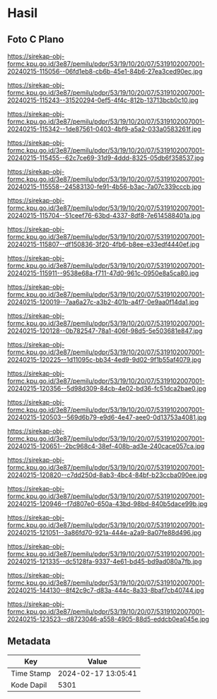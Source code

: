 # Hasil

## Foto C Plano

https://sirekap-obj-formc.kpu.go.id/3e87/pemilu/pdpr/53/19/10/20/07/5319102007001-20240215-115056--06fd1eb8-cb6b-45e1-84b6-27ea3ced90ec.jpg

https://sirekap-obj-formc.kpu.go.id/3e87/pemilu/pdpr/53/19/10/20/07/5319102007001-20240215-115243--31520294-0ef5-4f4c-812b-13713bcb0c10.jpg

https://sirekap-obj-formc.kpu.go.id/3e87/pemilu/pdpr/53/19/10/20/07/5319102007001-20240215-115342--1de87561-0403-4bf9-a5a2-033a0583261f.jpg

https://sirekap-obj-formc.kpu.go.id/3e87/pemilu/pdpr/53/19/10/20/07/5319102007001-20240215-115455--62c7ce69-31d9-4ddd-8325-05db6f358537.jpg

https://sirekap-obj-formc.kpu.go.id/3e87/pemilu/pdpr/53/19/10/20/07/5319102007001-20240215-115558--24583130-fe91-4b56-b3ac-7a07c339cccb.jpg

https://sirekap-obj-formc.kpu.go.id/3e87/pemilu/pdpr/53/19/10/20/07/5319102007001-20240215-115704--51ceef76-63bd-4337-8df8-7e614588401a.jpg

https://sirekap-obj-formc.kpu.go.id/3e87/pemilu/pdpr/53/19/10/20/07/5319102007001-20240215-115807--df150836-3f20-4fb6-b8ee-e33edf4440ef.jpg

https://sirekap-obj-formc.kpu.go.id/3e87/pemilu/pdpr/53/19/10/20/07/5319102007001-20240215-115911--9538e68a-f711-47d0-961c-0950e8a5ca80.jpg

https://sirekap-obj-formc.kpu.go.id/3e87/pemilu/pdpr/53/19/10/20/07/5319102007001-20240215-120019--7aa6a27c-a3b2-401b-a4f7-0e9aa0f14da1.jpg

https://sirekap-obj-formc.kpu.go.id/3e87/pemilu/pdpr/53/19/10/20/07/5319102007001-20240215-120128--0b782547-78a1-406f-98d5-5e503681e847.jpg

https://sirekap-obj-formc.kpu.go.id/3e87/pemilu/pdpr/53/19/10/20/07/5319102007001-20240215-120225--1d11095c-bb34-4ed9-9d02-9f1b55af4079.jpg

https://sirekap-obj-formc.kpu.go.id/3e87/pemilu/pdpr/53/19/10/20/07/5319102007001-20240215-120356--5d98d309-84cb-4e02-bd36-fc51dca2bae0.jpg

https://sirekap-obj-formc.kpu.go.id/3e87/pemilu/pdpr/53/19/10/20/07/5319102007001-20240215-120503--569d6b79-e9d6-4e47-aee0-0d13753a4081.jpg

https://sirekap-obj-formc.kpu.go.id/3e87/pemilu/pdpr/53/19/10/20/07/5319102007001-20240215-120651--2bc968c4-38ef-408b-ad3e-240cace057ca.jpg

https://sirekap-obj-formc.kpu.go.id/3e87/pemilu/pdpr/53/19/10/20/07/5319102007001-20240215-120820--c7dd250d-8ab3-4bc4-84bf-b23ccba090ee.jpg

https://sirekap-obj-formc.kpu.go.id/3e87/pemilu/pdpr/53/19/10/20/07/5319102007001-20240215-120946--f7d807e0-650a-43bd-98bd-840b5dace99b.jpg

https://sirekap-obj-formc.kpu.go.id/3e87/pemilu/pdpr/53/19/10/20/07/5319102007001-20240215-121051--3a86fd70-921a-444e-a2a9-8a07fe88d496.jpg

https://sirekap-obj-formc.kpu.go.id/3e87/pemilu/pdpr/53/19/10/20/07/5319102007001-20240215-121335--dc5128fa-9337-4e61-bd45-bd9ad080a7fb.jpg

https://sirekap-obj-formc.kpu.go.id/3e87/pemilu/pdpr/53/19/10/20/07/5319102007001-20240215-144130--8f42c9c7-d83a-444c-8a33-8baf7cb40744.jpg

https://sirekap-obj-formc.kpu.go.id/3e87/pemilu/pdpr/53/19/10/20/07/5319102007001-20240215-123523--d8723046-a558-4905-88d5-eddcb0ea045e.jpg


## Metadata

| Key        | Value               |
| ---------- | ------------------- |
| Time Stamp | 2024-02-17 13:05:41 |
| Kode Dapil | 5301                |




